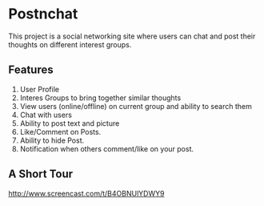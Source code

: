 # Postnchat
This project is a social networking site where users can chat and post their thoughts on different interest groups.

## Features
1. User Profile
2. Interes Groups to bring together similar thoughts
3. View users (online/offline) on current group and ability to search them
4. Chat with users
5. Ability to post text and picture
6. Like/Comment on Posts.
7. Ability to hide Post.
8. Notification when others comment/like on your post.

## A Short Tour
http://www.screencast.com/t/B4OBNUlYDWY9
